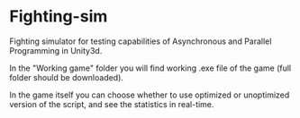 # Fighting-sim
Fighting simulator for testing capabilities of Asynchronous and Parallel Programming in Unity3d.

In the "Working game" folder you will find working .exe file of the game (full folder should be downloaded).

In the game itself you can choose whether to use optimized or unoptimized version of the script, and see the statistics in real-time.
